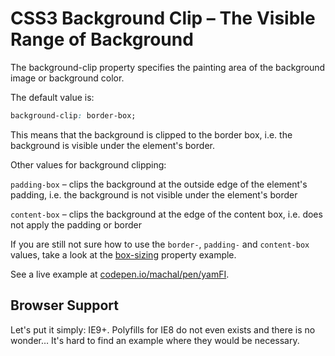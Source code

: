 CSS3 Background Clip – The Visible Range of Background
======================================================

The background-clip property specifies the painting area of the background image
or background color.

The default value is:

```css
background-clip: border-box;
```

This means that the background is clipped to the border box, i.e. the background
is visible under the element's border.

Other values for background clipping:

`padding-box` – clips the background at the outside edge of the element's
padding, i.e. the background is not visible under the element's border

`content-box` – clips the background at the edge of the content box, i.e. does
not apply the padding or border

If you are still not sure how to use the `border-`, `padding-` and `content-box`
values, take a look at the [box-sizing](css3-box-sizing.md) property example.

See a live example at
[codepen.io/machal/pen/yamFI](http://codepen.io/machal/pen/yamFI).

Browser Support
---------------

Let's put it simply: IE9+. Polyfills for IE8 do not even exists and there is no
wonder… It's hard to find an example where they would be necessary.
